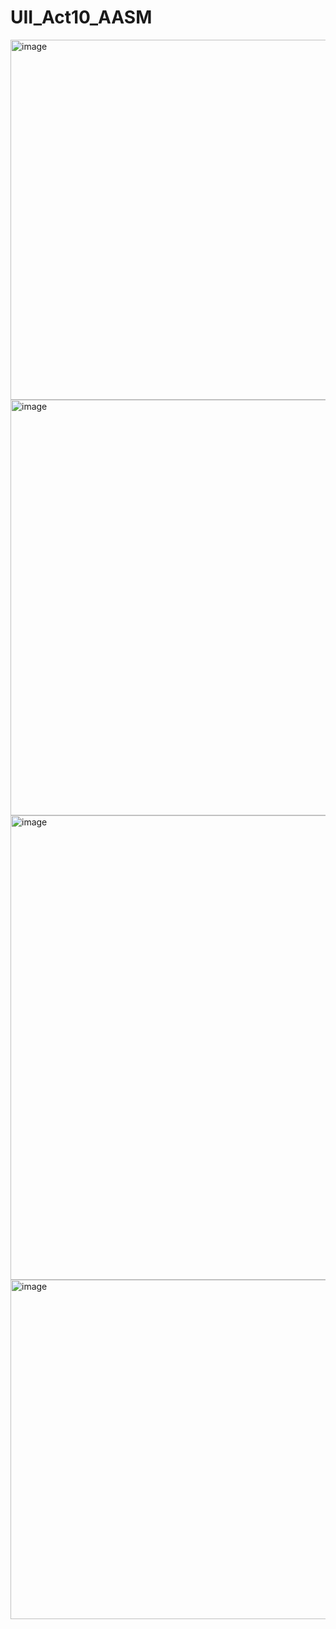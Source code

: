 # UII_Act10_AASM
<img width="1920" height="576" alt="image" src="https://github.com/user-attachments/assets/197d71d4-7038-44b4-bd2a-7c4e41e0736d" />
<img width="1920" height="665" alt="image" src="https://github.com/user-attachments/assets/d9b0ac6d-7563-4f51-9024-584dc12aa6ec" />
<img width="1920" height="743" alt="image" src="https://github.com/user-attachments/assets/9f833a05-ca4e-4b3e-8568-a4adc90df131" />
<img width="1920" height="543" alt="image" src="https://github.com/user-attachments/assets/7dbc969c-88e9-42a5-9aa0-9a6f00145241" />

